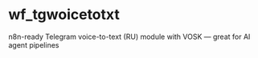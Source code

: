 # wf_tgwoicetotxt
n8n-ready Telegram voice-to-text (RU) module with VOSK — great for AI agent pipelines
